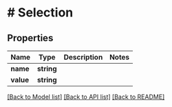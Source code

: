 # # Selection

## Properties

Name | Type | Description | Notes
------------ | ------------- | ------------- | -------------
**name** | **string** |  |
**value** | **string** |  |

[[Back to Model list]](../../README.md#models) [[Back to API list]](../../README.md#endpoints) [[Back to README]](../../README.md)
